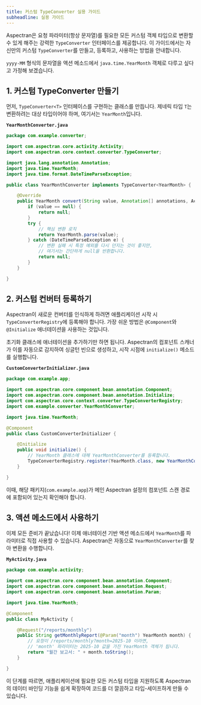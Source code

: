 ```yaml
---
title: 커스텀 TypeConverter 실용 가이드
subheadline: 실용 가이드
---
```


Aspectran은 요청 파라미터(항상 문자열)를 필요한 모든 커스텀 객체 타입으로 변환할 수 있게 해주는 강력한 `TypeConverter` 인터페이스를 제공합니다. 이 가이드에서는 자신만의 커스텀 `TypeConverter`를 만들고, 등록하고, 사용하는 방법을 안내합니다.

`yyyy-MM` 형식의 문자열을 액션 메소드에서 `java.time.YearMonth` 객체로 다루고 싶다고 가정해 보겠습니다.

## 1. 커스텀 TypeConverter 만들기

먼저, `TypeConverter<T>` 인터페이스를 구현하는 클래스를 만듭니다. 제네릭 타입 `T`는 변환하려는 대상 타입이어야 하며, 여기서는 `YearMonth`입니다.

**`YearMonthConverter.java`**
```java
package com.example.converter;

import com.aspectran.core.activity.Activity;
import com.aspectran.core.context.converter.TypeConverter;

import java.lang.annotation.Annotation;
import java.time.YearMonth;
import java.time.format.DateTimeParseException;

public class YearMonthConverter implements TypeConverter<YearMonth> {

    @Override
    public YearMonth convert(String value, Annotation[] annotations, Activity activity) {
        if (value == null) {
            return null;
        }
        try {
            // 핵심 변환 로직
            return YearMonth.parse(value);
        } catch (DateTimeParseException e) {
            // 변환 실패 시 특정 예외를 다시 던지는 것이 좋지만,
            // 여기서는 간단하게 null을 반환합니다.
            return null;
        }
    }

}
```

## 2. 커스텀 컨버터 등록하기

Aspectran이 새로운 컨버터를 인식하게 하려면 애플리케이션 시작 시 `TypeConverterRegistry`에 등록해야 합니다. 가장 쉬운 방법은 `@Component`와 `@Initialize` 애너테이션을 사용하는 것입니다.

초기화 클래스에 애너테이션을 추가하기만 하면 됩니다. Aspectran의 컴포넌트 스캐너가 이를 자동으로 감지하여 싱글턴 빈으로 생성하고, 시작 시점에 `initialize()` 메소드를 실행합니다.

**`CustomConverterInitializer.java`**
```java
package com.example.app;

import com.aspectran.core.component.bean.annotation.Component;
import com.aspectran.core.component.bean.annotation.Initialize;
import com.aspectran.core.context.converter.TypeConverterRegistry;
import com.example.converter.YearMonthConverter;

import java.time.YearMonth;

@Component
public class CustomConverterInitializer {

    @Initialize
    public void initialize() {
        // YearMonth 클래스에 대해 YearMonthConverter를 등록합니다.
        TypeConverterRegistry.register(YearMonth.class, new YearMonthConverter());
    }

}
```

이때, 해당 패키지(`com.example.app`)가 메인 Aspectran 설정의 컴포넌트 스캔 경로에 포함되어 있는지 확인해야 합니다.


## 3. 액션 메소드에서 사용하기

이제 모든 준비가 끝났습니다! 이제 애너테이션 기반 액션 메소드에서 `YearMonth`를 파라미터로 직접 사용할 수 있습니다. Aspectran은 자동으로 `YearMonthConverter`를 찾아 변환을 수행합니다.

**`MyActivity.java`**
```java
package com.example.activity;

import com.aspectran.core.component.bean.annotation.Component;
import com.aspectran.core.component.bean.annotation.Request;
import com.aspectran.core.component.bean.annotation.Param;

import java.time.YearMonth;

@Component
public class MyActivity {

    @Request("/reports/monthly")
    public String getMonthlyReport(@Param("month") YearMonth month) {
        // 요청이 /reports/monthly?month=2025-10 이라면,
        // 'month' 파라미터는 2025-10 값을 가진 YearMonth 객체가 됩니다.
        return "월간 보고서: " + month.toString();
    }

}
```

이 단계를 따르면, 애플리케이션에 필요한 모든 커스텀 타입을 지원하도록 Aspectran의 데이터 바인딩 기능을 쉽게 확장하여 코드를 더 깔끔하고 타입-세이프하게 만들 수 있습니다.
